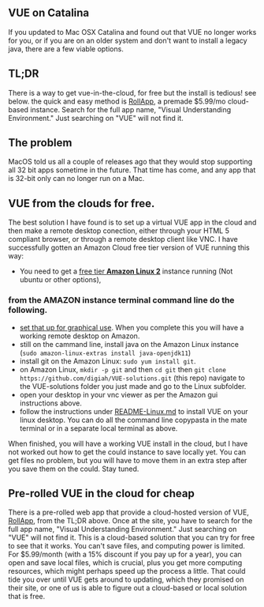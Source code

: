 ## VUE on Catalina

If you updated to Mac OSX Catalina and found out that VUE no longer works for you, or if you are on an older system and don't want to install a legacy java, there are a few viable options.  

## TL;DR
There is a way to get vue-in-the-cloud, for free but the install is tedious! see below. the quick and easy method is [RollApp](https://www.rollapp.com/), a premade $5.99/mo cloud-based instance.  Search for the full app name, "Visual Understanding Environment." Just searching on "VUE" will not find it. 

## The problem
MacOS told us all a couple of releases ago that they would stop supporting all 32 bit apps sometime in the future.  That time has come, and any app that is 32-bit only can no longer run on a Mac.  

## VUE from the clouds for free.
The best solution I have found is to set up a virtual VUE app in the cloud and then make a remote desktop conection, either through your HTML 5 compliant browser, or through a remote desktop client like VNC. 
I have successfully gotten an Amazon Cloud free tier version of VUE running this way:
- You need to get a [free tier **Amazon Linux 2**](https://aws.amazon.com/free/?all-free-tier.sort-by=item.additionalFields.SortRank&all-free-tier.sort-order=asc) instance running (Not ubuntu or other options), 
### from the AMAZON instance terminal command line do the following.    
- [set that up for graphical use](https://aws.amazon.com/premiumsupport/knowledge-center/ec2-linux-2-install-gui/). When you complete this you will have a working remote desktop on Amazon.  
- still on the cammand line, install java on the Amazon Linux instance (`sudo amazon-linux-extras install java-openjdk11`)
- install git on the Amazon Linux: `sudo yum install git`.  
- on Amazon Linux, `mkdir -p git` and then `cd git` then `git clone https://github.com/digiah/VUE-solutions.git` (this repo) navigate to the VUE-solutions folder you just made and go to the Linux subfolder.  
- open your desktop in your vnc viewer as per the Amazon gui instructions above.  
- follow the instructions under [README-Linux.md](../Linux/README-Linux.md) to install VUE on your linux desktop.  You can do all the command line copypasta in the mate terminal or in a separate local terminal as above.

When finished, you will have a working VUE install in the cloud, but I have not worked out how to get the could instance to save locally yet.  You can get files no problem, but you will have to move them in an extra step after you save them on the could.  Stay tuned.  

## Pre-rolled VUE in the cloud for cheap
There is a pre-rolled web app that provide a cloud-hosted version of VUE, [RollApp](https://www.rollapp.com/), from the TL;DR above. Once at the site, you have to search for the full app name, "Visual Understanding Environment." Just searching on "VUE" will not find it. This is a cloud-based solution that you can try for free to see that it works.  You can't save files, and computing power is limited.  For $5.99/month (with a 15% discount if you pay up for a year), you can open and save local files, which is crucial, plus you get more computing resources, which might perhaps speed up the process a little. That could tide you over until VUE gets around to updating, which they promised on their site, or one of us is able to figure out a cloud-based or local solution that is free. 
